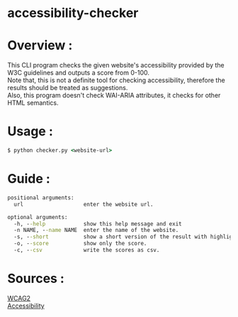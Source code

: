 # accessibility-checker

# Overview :

This CLI program checks the given website's accessibility provided by the W3C guidelines and outputs a score from 0-100.  
Note that, this is not a definite tool for checking accessibility, therefore the results should be treated as suggestions.  
Also, this program doesn't check WAI-ARIA attributes, it checks for other HTML semantics.  

# Usage :

```cmd
$ python checker.py <website-url> 
```
# Guide :
```cmd
positional arguments:
  url                   enter the website url.

optional arguments:
  -h, --help            show this help message and exit
  -n NAME, --name NAME  enter the name of the website.
  -s, --short           show a short version of the result with highlights.
  -o, --score           show only the score.
  -c, --csv             write the scores as csv.

```
# Sources : 
[WCAG2](https://www.w3.org/WAI/WCAG21/quickref/?showtechniques=121#identify-input-purpose)  
[Accessibility](https://developer.mozilla.org/en-US/docs/Web/Accessibility)
